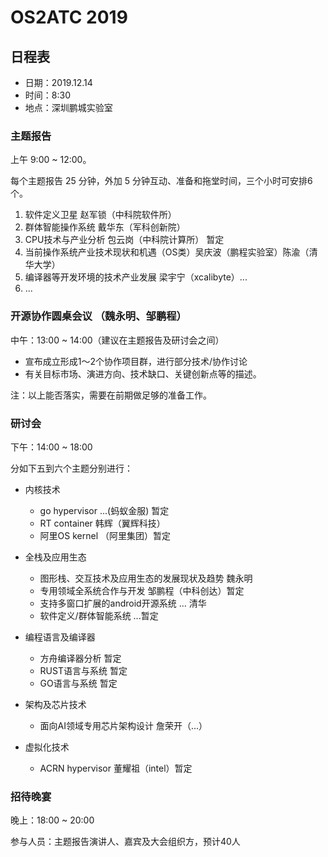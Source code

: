 # OS2ATC 2019

## 日程表

- 日期：2019.12.14
- 时间：8:30
- 地点：深圳鹏城实验室


### 主题报告

上午 9:00 \~ 12:00。

每个主题报告 25 分钟，外加 5 分钟互动、准备和拖堂时间，三个小时可安排6个。

1. 软件定义卫星 赵军锁（中科院软件所）
1. 群体智能操作系统 戴华东（军科创新院）
1. CPU技术与产业分析 包云岗（中科院计算所） 暂定
1. 当前操作系统产业技术现状和机遇（OS类）吴庆波（鹏程实验室）陈渝（清华大学）
1. 编译器等开发环境的技术产业发展 梁宇宁（xcalibyte）...
1. ...

### 开源协作圆桌会议 （魏永明、邹鹏程）

中午：13:00 \~ 14:00（建议在主题报告及研讨会之间）

- 宣布成立形成1～2个协作项目群，进行部分技术/协作讨论
- 有关目标市场、演进方向、技术缺口、关键创新点等的描述。

注：以上能否落实，需要在前期做足够的准备工作。

### 研讨会

下午：14:00 \~ 18:00

分如下五到六个主题分别进行：

- 内核技术
   - go hypervisor ...(蚂蚁金服)  暂定
   - RT container 韩辉（翼辉科技）
   - 阿里OS kernel （阿里集团）暂定

- 全栈及应用生态
   - 图形栈、交互技术及应用生态的发展现状及趋势 魏永明
   - 专用领域全系统合作与开发  邹鹏程（中科创达）暂定
   - 支持多窗口扩展的android开源系统 ... 清华
   - 软件定义/群体智能系统 ...暂定

- 编程语言及编译器
   - 方舟编译器分析  暂定
   - RUST语言与系统  暂定
   - GO语言与系统  暂定

- 架构及芯片技术
   - 面向AI领域专用芯片架构设计 詹荣开（...）

- 虚拟化技术
   - ACRN hypervisor  董耀祖（intel）暂定

### 招待晚宴

晚上：18:00 \~ 20:00

参与人员：主题报告演讲人、嘉宾及大会组织方，预计40人

